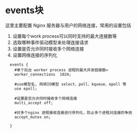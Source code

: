 # events块

这里主要配置 Nginx 服务器与用户的网络连接，常用的设置包括

1. 设置每个work process可以同时支持的最大连接数等
2. 选取哪种事件驱动模型来处理连接请求
3. 设置是否允许同时接收多个网络连接
4. 设置网络连接的序列化

```nginx
  events {
    #单个后台 worker process 进程的最大并发链接数=
    worker_connections  1024;

    #use模型名, 网络IO模型 select、poll、kqueue、epoll 等
    use epoll;

    #设置是否允许同时接收多个网络连接
    multi_accept off;
  
    #对多个nginx 进程接收连接进行序列化，防止多个进程对连接的争抢
    accept_mutex on;
    
  }
```
